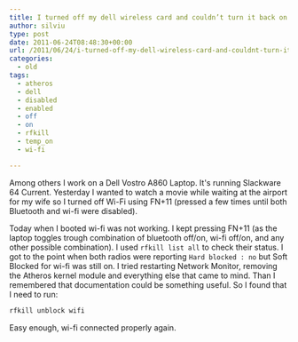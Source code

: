 ```yaml
---
title: I turned off my dell wireless card and couldn’t turn it back on
author: silviu
type: post
date: 2011-06-24T08:48:30+00:00
url: /2011/06/24/i-turned-off-my-dell-wireless-card-and-couldnt-turn-it-back-on/
categories:
  - old
tags:
  - atheros
  - dell
  - disabled
  - enabled
  - off
  - on
  - rfkill
  - temp_on
  - wi-fi

---
```

Among others I work on a Dell Vostro A860 Laptop. It's running Slackware 64 Current. Yesterday I wanted to watch a movie while waiting at the airport for my wife so I turned off Wi-Fi using FN+11 (pressed a few times until both Bluetooth and wi-fi were disabled).

Today when I booted wi-fi was not working. I kept pressing FN+11 (as the laptop toggles trough combination of bluetooth off/on, wi-fi off/on, and any other possible combination). I used `rfkill list all` to check their status. I got to the point when both radios were reporting `Hard blocked : no` but Soft Blocked for wi-fi was still on. I tried restarting Network Monitor, removing the Atheros kernel module and everything else that came to mind. Than I remembered that documentation could be something useful. So I found that I need to run:

```bash
rfkill unblock wifi
```

Easy enough, wi-fi connected properly again.